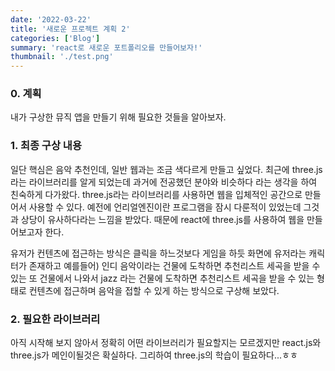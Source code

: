 ```yaml
---
date: '2022-03-22'
title: '새로운 프로젝트 계획 2'
categories: ['Blog']
summary: 'react로 새로운 포트폴리오를 만들어보자!'
thumbnail: './test.png'
---
```


### 0. 계획

내가 구상한 뮤직 앱을 만들기 위해 필요한 것들을 알아보자.

### 1. 최종 구상 내용

일단 핵심은 음악 추천인데, 일반 웹과는 조금 색다르게 만들고 싶었다.
최근에 three.js라는 라이브러리를 알게 되었는데 과거에 전공했던 분야와 비슷하다 라는 생각을 하여 친숙하게 다가왔다.
three.js라는 라이브러리를 사용하면 웹을 입체적인 공간으로 만들어서 사용할 수 있다.
예전에 언리얼엔진이란 프로그램을 잠시 다룬적이 있었는데 그것과 상당이 유사하다라는 느낌을 받았다.
때문에 react에 three.js를 사용하여 웹을 만들어보고자 한다.

유저가 컨텐츠에 접근하는 방식은 클릭을 하느것보다 게임을 하듯 화면에 유저라는 캐릭터가 존재하고
예를들어) 인디 음악이라는 건물에 도착하면 추천리스트 세곡을 받을 수 있는 또 건물에서 나와서
jazz 라는 건물에 도착하면 추천리스트 세곡을 받을 수 있는 형태로 컨텐츠에 접근하며 음악을 접할 수 있게 하는 방식으로 구상해 보았다.

### 2. 필요한 라이브러리

아직 시작해 보지 않아서 정확히 어떤 라이브러리가 필요할지는 모르겠지만
react.js와 three.js가 메인이될것은 확실하다.
그리하여 three.js의 학습이 필요하다...ㅎㅎ
